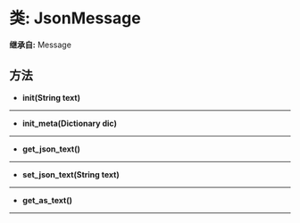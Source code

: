 # 类: JsonMessage  
  
**继承自:** Message  
  
## 方法 
  
- **init(String text)**  
  
---  
  
- **init_meta(Dictionary dic)**  
  
---  
  
- **get_json_text()**  
  
---  
  
- **set_json_text(String text)**  
  
---  
  
- **get_as_text()**  
  
---  
  

